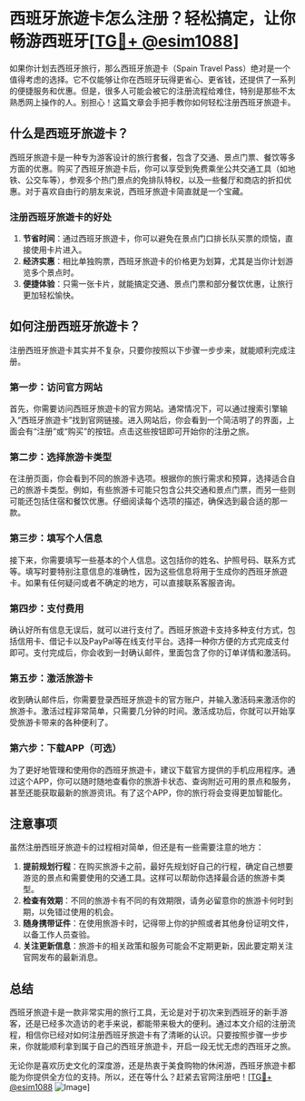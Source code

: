 # 西班牙旅遊卡怎么注册？轻松搞定，让你畅游西班牙[[TG💪+ @esim1088](https://t.me/s/esim1088)]

如果你计划去西班牙旅行，那么西班牙旅遊卡（Spain Travel Pass）绝对是一个值得考虑的选择。它不仅能够让你在西班牙玩得更省心、更省钱，还提供了一系列的便捷服务和优惠。但是，很多人可能会被它的注册流程给难住，特别是那些不太熟悉网上操作的人。别担心！这篇文章会手把手教你如何轻松注册西班牙旅遊卡。

## 什么是西班牙旅遊卡？

西班牙旅遊卡是一种专为游客设计的旅行套餐，包含了交通、景点门票、餐饮等多方面的优惠。购买了西班牙旅遊卡后，你可以享受到免费乘坐公共交通工具（如地铁、公交车等），参观多个热门景点的免排队特权，以及一些餐厅和商店的折扣优惠。对于喜欢自由行的朋友来说，西班牙旅遊卡简直就是一个宝藏。

### 注册西班牙旅遊卡的好处

1. **节省时间**：通过西班牙旅遊卡，你可以避免在景点门口排长队买票的烦恼，直接使用卡片进入。
2. **经济实惠**：相比单独购票，西班牙旅遊卡的价格更为划算，尤其是当你计划游览多个景点时。
3. **便捷体验**：只需一张卡片，就能搞定交通、景点门票和部分餐饮优惠，让旅行更加轻松愉快。

## 如何注册西班牙旅遊卡？

注册西班牙旅遊卡其实并不复杂，只要你按照以下步骤一步步来，就能顺利完成注册。

### 第一步：访问官方网站

首先，你需要访问西班牙旅遊卡的官方网站。通常情况下，可以通过搜索引擎输入“西班牙旅遊卡”找到官网链接。进入网站后，你会看到一个简洁明了的界面，上面会有“注册”或“购买”的按钮。点击这些按钮即可开始你的注册之旅。

### 第二步：选择旅游卡类型

在注册页面，你会看到不同的旅游卡选项。根据你的旅行需求和预算，选择适合自己的旅游卡类型。例如，有些旅游卡可能只包含公共交通和景点门票，而另一些则可能还包括住宿和餐饮优惠。仔细阅读每个选项的描述，确保选到最合适的那一款。

### 第三步：填写个人信息

接下来，你需要填写一些基本的个人信息。这包括你的姓名、护照号码、联系方式等。填写时要特别注意信息的准确性，因为这些信息将用于生成你的西班牙旅遊卡。如果有任何疑问或者不确定的地方，可以直接联系客服咨询。

### 第四步：支付费用

确认好所有信息无误后，就可以进行支付了。西班牙旅遊卡支持多种支付方式，包括信用卡、借记卡以及PayPal等在线支付平台。选择一种你方便的方式完成支付即可。支付完成后，你会收到一封确认邮件，里面包含了你的订单详情和激活码。

### 第五步：激活旅游卡

收到确认邮件后，你需要登录西班牙旅遊卡的官方账户，并输入激活码来激活你的旅游卡。激活过程非常简单，只需要几分钟的时间。激活成功后，你就可以开始享受旅游卡带来的各种便利了。

### 第六步：下载APP（可选）

为了更好地管理和使用你的西班牙旅遊卡，建议下载官方提供的手机应用程序。通过这个APP，你可以随时随地查看你的旅游卡状态、查询附近可用的景点和服务，甚至还能获取最新的旅游资讯。有了这个APP，你的旅行将会变得更加智能化。

## 注意事项

虽然注册西班牙旅遊卡的过程相对简单，但还是有一些需要注意的地方：

1. **提前规划行程**：在购买旅游卡之前，最好先规划好自己的行程，确定自己想要游览的景点和需要使用的交通工具。这样可以帮助你选择最合适的旅游卡类型。
2. **检查有效期**：不同的旅游卡有不同的有效期限，请务必留意你的旅游卡何时到期，以免错过使用的机会。
3. **随身携带证件**：在使用旅游卡时，记得带上你的护照或者其他身份证明文件，以备工作人员查验。
4. **关注更新信息**：旅游卡的相关政策和服务可能会不定期更新，因此要定期关注官网发布的最新消息。

## 总结

西班牙旅遊卡是一款非常实用的旅行工具，无论是对于初次来到西班牙的新手游客，还是已经多次造访的老手来说，都能带来极大的便利。通过本文介绍的注册流程，相信你已经对如何注册西班牙旅遊卡有了清晰的认识。只要按照步骤一步步来，你就能顺利拿到属于自己的西班牙旅遊卡，开启一段无忧无虑的西班牙之旅。

无论你是喜欢历史文化的深度游，还是热衷于美食购物的休闲游，西班牙旅遊卡都能为你提供全方位的支持。所以，还在等什么？赶紧去官网注册吧！[[TG💪+ @esim1088](https://t.me/s/esim1088) ![Image](https://i.postimg.cc/4NQfJmqS/Snipaste-2025-05-13-00-14-12.png)]